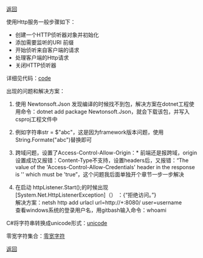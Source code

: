 [返回](./index.md)

使用Http服务一般步骤如下：

- 创建一个HTTP侦听器对象并初始化
- 添加需要监听的URI 前缀
- 开始侦听来自客户端的请求
- 处理客户端的Http请求
- 关闭HTTP侦听器

详细见代码：[code](./code/MyHttp.cs)

出现的问题和解决方案：
1. 使用 Newtonsoft.Json 发现编译的时候找不到包，解决方案在dotnet工程使用命令：dotnet add package Newtonsoft.Json，就会下载该包，并写入csproj工程文件中

2. 例如字符串str = $"abc"，这是因为framework版本问题，使用String.Formate("abc")替换即可

3. 跨域问题，设置了Access-Control-Allow-Origin：* 前端还是报跨域，origin设置成功又报错：Content-Type不支持，设置headers后，又报错：“The value of the 'Access-Control-Allow-Credentials' header in the response is '' which must be 'true”，这个问题我后面单独开个章节一步一步解决

4. 在启动 httpListener.Start();的时候出现[System.Net.HttpListenerException]（） ：{“拒绝访问。”}\
解决方案：netsh http add urlacl url=http://+:8080/ user=username\
查看windows系统的登录用户名，用gitbash输入命令：whoami

C#将字符串转换成unicode形式：[unicode](./code/UnicodeTest.cs)

零宽字符集合：[零宽字符](https://blog.csdn.net/qq_42718938/article/details/107378362)

[返回](./index.md)